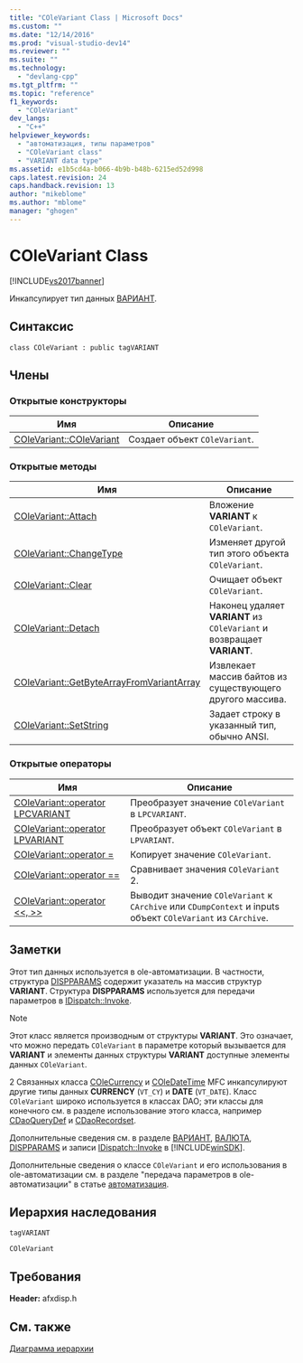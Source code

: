 ```yaml
---
title: "COleVariant Class | Microsoft Docs"
ms.custom: ""
ms.date: "12/14/2016"
ms.prod: "visual-studio-dev14"
ms.reviewer: ""
ms.suite: ""
ms.technology: 
  - "devlang-cpp"
ms.tgt_pltfrm: ""
ms.topic: "reference"
f1_keywords: 
  - "COleVariant"
dev_langs: 
  - "C++"
helpviewer_keywords: 
  - "автоматизация, типы параметров"
  - "COleVariant class"
  - "VARIANT data type"
ms.assetid: e1b5cd4a-b066-4b9b-b48b-6215ed52d998
caps.latest.revision: 24
caps.handback.revision: 13
author: "mikeblome"
ms.author: "mblome"
manager: "ghogen"
---
```

# COleVariant Class
[!INCLUDE[vs2017banner](../../assembler/inline/includes/vs2017banner.md)]

Инкапсулирует тип данных [ВАРИАНТ](http://msdn.microsoft.com/ru-ru/e305240e-9e11-4006-98cc-26f4932d2118).  
  
## Синтаксис  
  
```  
class COleVariant : public tagVARIANT  
```  
  
## Члены  
  
### Открытые конструкторы  
  
|Имя|Описание|  
|---------|--------------|  
|[COleVariant::COleVariant](../Topic/COleVariant::COleVariant.md)|Создает объект `COleVariant`.|  
  
### Открытые методы  
  
|Имя|Описание|  
|---------|--------------|  
|[COleVariant::Attach](../Topic/COleVariant::Attach.md)|Вложение **VARIANT** к `COleVariant`.|  
|[COleVariant::ChangeType](../Topic/COleVariant::ChangeType.md)|Изменяет другой тип этого объекта `COleVariant`.|  
|[COleVariant::Clear](../Topic/COleVariant::Clear.md)|Очищает объект `COleVariant`.|  
|[COleVariant::Detach](../Topic/COleVariant::Detach.md)|Наконец удаляет **VARIANT** из `COleVariant` и возвращает **VARIANT**.|  
|[COleVariant::GetByteArrayFromVariantArray](../Topic/COleVariant::GetByteArrayFromVariantArray.md)|Извлекает массив байтов из существующего другого массива.|  
|[COleVariant::SetString](../Topic/COleVariant::SetString.md)|Задает строку в указанный тип, обычно ANSI.|  
  
### Открытые операторы  
  
|Имя|Описание|  
|---------|--------------|  
|[COleVariant::operator LPCVARIANT](../Topic/COleVariant::operator%20LPCVARIANT.md)|Преобразует значение `COleVariant` в `LPCVARIANT`.|  
|[COleVariant::operator LPVARIANT](../Topic/COleVariant::operator%20LPVARIANT.md)|Преобразует объект `COleVariant` в `LPVARIANT`.|  
|[COleVariant::operator \=](../Topic/COleVariant::operator%20=.md)|Копирует значение `COleVariant`.|  
|[COleVariant::operator \=\=](../Topic/COleVariant::operator%20==.md)|Сравнивает значения `COleVariant` 2.|  
|[COleVariant::operator \<\<, \>\>](../Topic/COleVariant::operator%20%3C%3C,%20%3E%3E.md)|Выводит значение `COleVariant` к `CArchive` или `CDumpContext` и inputs объект `COleVariant` из `CArchive`.|  
  
## Заметки  
 Этот тип данных используется в ole\-автоматизации.  В частности, структура [DISPPARAMS](http://msdn.microsoft.com/ru-ru/a16e5a21-766e-4287-b039-13429aa78f8b) содержит указатель на массив структур **VARIANT**.  Структура **DISPPARAMS** используется для передачи параметров в [IDispatch::Invoke](http://msdn.microsoft.com/ru-ru/964ade8e-9d8a-4d32-bd47-aa678912a54d).  
  
> [!NOTE]
>  Этот класс является производным от структуры **VARIANT**.  Это означает, что можно передать `COleVariant` в параметре который вызывается для **VARIANT** и элементы данных структуры **VARIANT** доступные элементы данных `COleVariant`.  
  
 2 Связанных класса [COleCurrency](../Topic/COleCurrency%20Class.md) и [COleDateTime](../../atl-mfc-shared/reference/coledatetime-class.md) MFC инкапсулируют другие типы данных **CURRENCY** \(`VT_CY`\) и **DATE** \(`VT_DATE`\).  Класс `COleVariant` широко используется в классах DAO; эти классы для конечного см. в разделе использование этого класса, например [CDaoQueryDef](../../mfc/reference/cdaoquerydef-class.md) и [CDaoRecordset](../../mfc/reference/cdaorecordset-class.md).  
  
 Дополнительные сведения см. в разделе [ВАРИАНТ](http://msdn.microsoft.com/ru-ru/e305240e-9e11-4006-98cc-26f4932d2118), [ВАЛЮТА](http://msdn.microsoft.com/ru-ru/5e81273c-7289-45c7-93c0-32c1553f708e), [DISPPARAMS](http://msdn.microsoft.com/ru-ru/a16e5a21-766e-4287-b039-13429aa78f8b) и записи [IDispatch::Invoke](http://msdn.microsoft.com/ru-ru/964ade8e-9d8a-4d32-bd47-aa678912a54d) в [!INCLUDE[winSDK](../../atl/includes/winsdk_md.md)].  
  
 Дополнительные сведения о классе `COleVariant` и его использования в ole\-автоматизации см. в разделе "передача параметров в ole\-автоматизации" в статье [автоматизация](../../mfc/automation.md).  
  
## Иерархия наследования  
 `tagVARIANT`  
  
 `COleVariant`  
  
## Требования  
 **Header:**  afxdisp.h  
  
## См. также  
 [Диаграмма иерархии](../../mfc/hierarchy-chart.md)